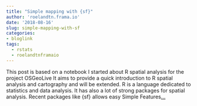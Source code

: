 ```yaml
---
title: "Simple mapping with {sf}"
author: 'roelandtn.frama.io'
date: '2018-08-16'
slug: simple-mapping-with-sf
categories:
- bloglink
tags:
  - rstats
  - roelandtnframaio
---
```


This post is based on a notebook I started about R spatial analysis for the project OSGeoLive It aims to provide a quick introduction to R spatial analysis and cartography and will be extended. R is a language dedicated to statistics and data analysis. It has also a lot of strong packages for spatial analysis. Recent packages like {sf} allows easy Simple Features[... <i class="fas fa-external-link-alt"></i>](https://roelandtn.frama.io/post/simple-mapping-with-sf/)

